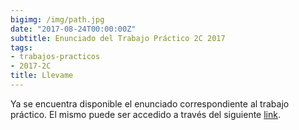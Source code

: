 ```yaml
---
bigimg: /img/path.jpg
date: "2017-08-24T00:00:00Z"
subtitle: Enunciado del Trabajo Práctico 2C 2017
tags:
- trabajos-practicos
- 2017-2C
title: Llevame
---
```


Ya se encuentra disponible el enunciado correspondiente al trabajo práctico. El mismo puede ser accedido a través del siguiente [link](https://ingenieria-del-software-2.github.io/tps/historico/2017/2/llevame).
